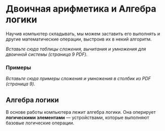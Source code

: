 # Двоичная арифметика и Алгебра логики

Научив компьютер складывать, мы можем заставить его выполнять и другие математические операции, выстроив их в некий алгоритм.

*Вставьте сюда таблицы сложения, вычитания и умножения для двоичной системы (страница 9 PDF).*

### Примеры

*Вставьте сюда примеры сложения и умножения в столбик из PDF (страница 9).*

## Алгебра логики

В основе работы компьютера лежит алгебра логики. Она оперирует **логическими элементами** — устройствами, которые выполняют базовые логические операции.
